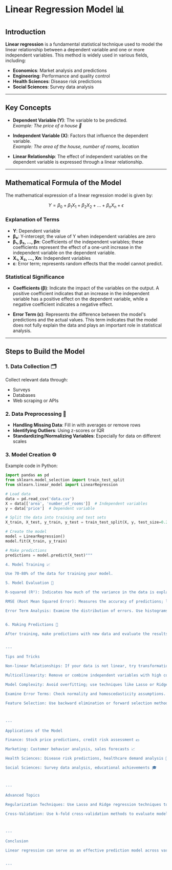 # Linear Regression Model 📊

## Introduction

**Linear regression** is a fundamental statistical technique used to model the linear relationship between a dependent variable and one or more independent variables. This method is widely used in various fields, including:

- **Economics**: Market analysis and predictions
- **Engineering**: Performance and quality control
- **Health Sciences**: Disease risk predictions
- **Social Sciences**: Survey data analysis

---

## Key Concepts

- **Dependent Variable (Y)**: The variable to be predicted.  
  *Example: The price of a house 🏡*

- **Independent Variable (X)**: Factors that influence the dependent variable.  
  *Example: The area of the house, number of rooms, location*

- **Linear Relationship**: The effect of independent variables on the dependent variable is expressed through a linear relationship.

---

## Mathematical Formula of the Model

The mathematical expression of a linear regression model is given by:

$$ Y = \beta_0 + \beta_1X_1 + \beta_2X_2 + ... + \beta_nX_n + \epsilon $$

### Explanation of Terms

- **Y**: Dependent variable
- **β₀**: Y-intercept; the value of Y when independent variables are zero
- **β₁, β₂, ..., βn**: Coefficients of the independent variables; these coefficients represent the effect of a one-unit increase in the independent variable on the dependent variable.
- **X₁, X₂, ..., Xn**: Independent variables
- **ε**: Error term; represents random effects that the model cannot predict.

### Statistical Significance

- **Coefficients (β)**: Indicate the impact of the variables on the output. A positive coefficient indicates that an increase in the independent variable has a positive effect on the dependent variable, while a negative coefficient indicates a negative effect.

- **Error Term (ε)**: Represents the difference between the model's predictions and the actual values. This term indicates that the model does not fully explain the data and plays an important role in statistical analysis.

---

## Steps to Build the Model

### 1. Data Collection 🗂️

Collect relevant data through:

- Surveys
- Databases
- Web scraping or APIs

### 2. Data Preprocessing 🧹

- **Handling Missing Data**: Fill in with averages or remove rows
- **Identifying Outliers**: Using z-scores or IQR
- **Standardizing/Normalizing Variables**: Especially for data on different scales

### 3. Model Creation ⚙️

Example code in Python:

```python
import pandas as pd
from sklearn.model_selection import train_test_split
from sklearn.linear_model import LinearRegression

# Load data
data = pd.read_csv('data.csv')
X = data[['area', 'number_of_rooms']]  # Independent variables
y = data['price']  # Dependent variable

# Split the data into training and test sets
X_train, X_test, y_train, y_test = train_test_split(X, y, test_size=0.2, random_state=42)

# Create the model
model = LinearRegression()
model.fit(X_train, y_train)

# Make predictions
predictions = model.predict(X_test)"""

4. Model Training 📈

Use 70-80% of the data for training your model.

5. Model Evaluation 🧮

R-squared (R²): Indicates how much of the variance in the data is explained by the model. Takes values between 0 and 1; values close to 1 indicate better fit.

RMSE (Root Mean Squared Error): Measures the accuracy of predictions; lower values indicate better results.

Error Term Analysis: Examine the distribution of errors. Use histograms or Q-Q plots to check for normality assumptions.


6. Making Predictions 🔮

After training, make predictions with new data and evaluate the results.


---

Tips and Tricks

Non-linear Relationships: If your data is not linear, try transformations (logarithmic, square).

Multicollinearity: Remove or combine independent variables with high correlation. Check for multicollinearity using VIF (Variance Inflation Factor).

Model Complexity: Avoid overfitting; use techniques like Lasso or Ridge regression.

Examine Error Terms: Check normality and homoscedasticity assumptions.

Feature Selection: Use backward elimination or forward selection methods to remove unnecessary variables.



---

Applications of the Model

Finance: Stock price predictions, credit risk assessment 💵

Marketing: Customer behavior analysis, sales forecasts 📈

Health Sciences: Disease risk predictions, healthcare demand analysis 💊

Social Sciences: Survey data analysis, educational achievements 🎓



---

Advanced Topics

Regularization Techniques: Use Lasso and Ridge regression techniques to prevent overfitting. Lasso performs variable selection by shrinking some coefficients to zero.

Cross-Validation: Use k-fold cross-validation methods to evaluate model performance.



---

Conclusion

Linear regression can serve as an effective prediction model across various fields. By carefully analyzing your data and constructing the model accurately, you can achieve effective results.


---


